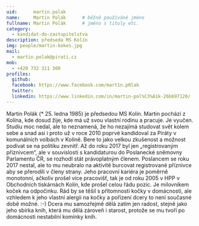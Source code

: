 ```yaml
---
uid:      martin.polak
name:     Martin Polák  	# běžně používáné jméno
fullname: Martin Polák  	# jméno s tituly etc.
category:
  - kandidat-do-zastupitelstva
description: předseda MS Kolín
img: people/martin-kokes.jpg
mail:
  - martin.polak@pirati.cz
mob:
  - +420 732 311 309
profiles:
  github:
  facebook: https://www.facebook.com/mart1n.p0lak
  twitter:
  linkedin: https://www.linkedin.com/in/martin-pol%C3%A1k-26b697120/
---
```


Martin Polák (* 25. ledna 1985) je předsedou MS Kolín. Martin pochází z Kolína, kde dosud žije, kde má už svou vlastní rodinu a pracuje. Je vyučen. Studiu moc nedal, ale to neznamená, že ho nezajímá studovat svět kolem sebe a snad asi i proto už v roce 2010 poprvé kandidoval za Piráty v komunálních volbách v Kolíně. Bere to jako velkou zkušenost a možnost podívat se na politiku zevnitř. Až do roku 2017 byl jen „registrovaným příznivcem“, ale v souvislosti s kandidaturou do Poslanecké sněmovny Parlamentu ČR, se rozhodl stát právoplatným členem. Poslancem se roku 2017 nestal, ale to mu neubralo na aktivitě burcovat registrované příznivce aby se přerodili v členy strany. Jeho pracovní kariéra je poměrně monotonní, ačkoliv prošel více pracovišť, tak je od roku 2005 v HPP v Obchodních tiskárnách Kolín, kde prošel celou řádu pozic. Je milovníkem koček na odpočinku. Rád by se těšil s přítomnosti kočky v domácnosti, ale vzhledem k jeho vlastní alergii na kočky a pořízení dcery to není současné době možné. :-) Dcera mu samozřejmě dělá zatím jen radost, stejně jako jeho sbírka knih, která mu dělá zároveň i starost, protože se mu tvoří po domácnosti nestabilní komínky knih.
